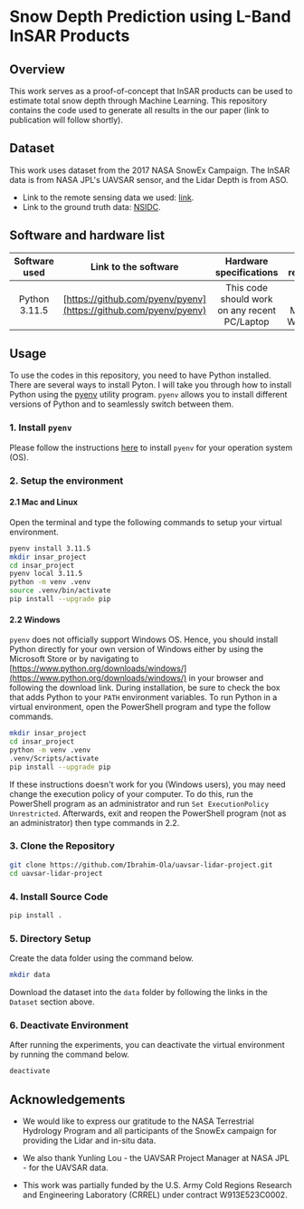 
# Snow Depth Prediction using L-Band InSAR Products

## Overview

This work serves as a proof-of-concept that InSAR products can be used to estimate total snow depth through Machine Learning. This repository contains the code used to generate all results in the our paper (link to publication will follow shortly).

## Dataset

This work uses dataset from the 2017 NASA SnowEx Campaign. The InSAR data is from NASA JPL's UAVSAR sensor, and the Lidar Depth is from ASO. 

* Link to the remote sensing data we used: [link](https://drive.google.com/drive/folders/1Oalh_TooAk3PzQaBbyIwcWffLVaIEkuR?usp=sharing).
* Link to the ground truth data: [NSIDC](https://nsidc.org/data/snex17_sd/versions/1).


## Software and hardware list

| Software used | Link to the software  | Hardware specifications  | OS required |
|:---:  |:---:  |:---:  |:---:  |
| Python 3.11.5  | [https://github.com/pyenv/pyenv](https://github.com/pyenv/pyenv) | This code should work on any recent PC/Laptop | Linux (any), MacOS, Windows|

## Usage

To use the codes in this repository, you need to have Python installed. There are several ways to install Pyton. I will take you through how to install Python using the [pyenv](https://github.com/pyenv/pyenv) utility program. `pyenv` allows you to install different versions of Python and to seamlessly switch between them.


### 1. Install `pyenv`

Please follow the instructions [here](https://github.com/pyenv/pyenv?tab=readme-ov-file#installation) to install `pyenv` for your operation system (OS).
### 2. Setup the environment

#### 2.1 Mac and Linux

Open the terminal and type the following commands to setup your virtual environment.

```bash
pyenv install 3.11.5
mkdir insar_project
cd insar_project
pyenv local 3.11.5
python -m venv .venv
source .venv/bin/activate
pip install --upgrade pip
```

#### 2.2 Windows

`pyenv` does not officially support Windows OS. Hence, you should install Python directly for your own version of Windows either by using the Microsoft Store or by navigating to [https://www.python.org/downloads/windows/](https://www.python.org/downloads/windows/) in your browser and following the download link. During installation, be sure to check the box that adds Python to your `PATH` environment variables. To run Python in a virtual environment, open the PowerShell program and type the follow commands.

```bash
mkdir insar_project
cd insar_project
python -m venv .venv
.venv/Scripts/activate
pip install --upgrade pip
```

If these instructions doesn't work for you (Windows users), you may need change the execution policy of your computer. To do this, run the PowerShell program as an administrator and run `Set ExecutionPolicy Unrestricted`. Afterwards, exit and reopen the PowerShell program (not as an administrator) then type commands in 2.2.  

### 3. Clone the Repository

```bash
git clone https://github.com/Ibrahim-Ola/uavsar-lidar-project.git
cd uavsar-lidar-project
```

### 4. Install Source Code

```bash
pip install .
```

### 5. Directory Setup

Create the data folder using the command below.

```bash
mkdir data
```

Download the dataset into the `data` folder by following the links in the `Dataset` section above.


### 6. Deactivate Environment

After running the experiments, you can deactivate the virtual environment by running the command below.

```bash
deactivate
```

## Acknowledgements

- We would like to express our gratitude to the NASA Terrestrial Hydrology Program and all participants of the SnowEx campaign for providing the Lidar and in-situ data. 

- We also thank Yunling Lou - the UAVSAR Project Manager at NASA JPL - for the UAVSAR data. 

- This work was partially funded by the U.S. Army Cold Regions Research and Engineering Laboratory (CRREL) under contract W913E523C0002.

